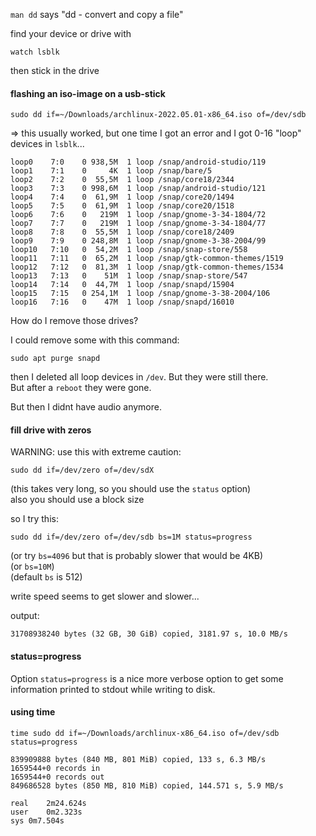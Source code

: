 `man dd` says "dd - convert and copy a file"

find your device or drive with
```
watch lsblk
```
then stick in the drive

#### flashing an iso-image on a usb-stick
```
sudo dd if=~/Downloads/archlinux-2022.05.01-x86_64.iso of=/dev/sdb
```

=> this usually worked, but one time I got an error and I got 0-16 "loop" devices in `lsblk`...
```
loop0    7:0    0 938,5M  1 loop /snap/android-studio/119
loop1    7:1    0     4K  1 loop /snap/bare/5
loop2    7:2    0  55,5M  1 loop /snap/core18/2344
loop3    7:3    0 998,6M  1 loop /snap/android-studio/121
loop4    7:4    0  61,9M  1 loop /snap/core20/1494
loop5    7:5    0  61,9M  1 loop /snap/core20/1518
loop6    7:6    0   219M  1 loop /snap/gnome-3-34-1804/72
loop7    7:7    0   219M  1 loop /snap/gnome-3-34-1804/77
loop8    7:8    0  55,5M  1 loop /snap/core18/2409
loop9    7:9    0 248,8M  1 loop /snap/gnome-3-38-2004/99
loop10   7:10   0  54,2M  1 loop /snap/snap-store/558
loop11   7:11   0  65,2M  1 loop /snap/gtk-common-themes/1519
loop12   7:12   0  81,3M  1 loop /snap/gtk-common-themes/1534
loop13   7:13   0    51M  1 loop /snap/snap-store/547
loop14   7:14   0  44,7M  1 loop /snap/snapd/15904
loop15   7:15   0 254,1M  1 loop /snap/gnome-3-38-2004/106
loop16   7:16   0    47M  1 loop /snap/snapd/16010
```

How do I remove those drives?

I could remove some with this command:
```
sudo apt purge snapd
```

then I deleted all loop devices in `/dev`. But they were still there.\
But after a `reboot` they were gone.

But then I didnt have audio anymore.

#### fill drive with zeros
WARNING: use this with extreme caution:
```
sudo dd if=/dev/zero of=/dev/sdX
```
(this takes very long, so you should use the `status` option)\
also you should use a block size

so I try this:
```
sudo dd if=/dev/zero of=/dev/sdb bs=1M status=progress
```
(or try `bs=4096` but that is probably slower that would be 4KB)\
(or `bs=10M`)\
(default `bs` is 512)

write speed seems to get slower and slower...

output:
```
31708938240 bytes (32 GB, 30 GiB) copied, 3181.97 s, 10.0 MB/s
```

#### status=progress

Option `status=progress` is a nice more verbose option to get some information printed to stdout while writing to disk.

#### using time

```
time sudo dd if=~/Downloads/archlinux-x86_64.iso of=/dev/sdb status=progress
```

```
839909888 bytes (840 MB, 801 MiB) copied, 133 s, 6.3 MB/s
1659544+0 records in
1659544+0 records out
849686528 bytes (850 MB, 810 MiB) copied, 144.571 s, 5.9 MB/s

real	2m24.624s
user	0m2.323s
sys	0m7.504s
```
